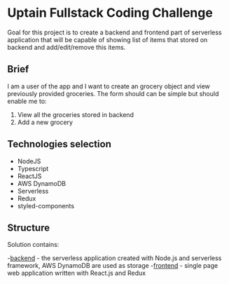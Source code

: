 # Uptain Fullstack Coding Challenge

Goal for this project is to create a backend and frontend part of serverless application that will be capable of showing list of items that stored on backend and add/edit/remove this items.

## Brief

I am a user of the app and I want to create an grocery object and view
previously provided groceries. The form should can be simple but should enable me to:

1.  View all the groceries stored in backend
2.  Add a new grocery

## Technologies selection

- NodeJS
- Typescript
- ReactJS
- AWS DynamoDB
- Serverless
- Redux
- styled-components

## Structure

Solution contains:

-[backend](backend/README.md) - the serverless application created with Node.js and serverless framework, AWS DynamoDB are used as storage -[frontend](frontend/README.md) - single page web application written with React.js and Redux
